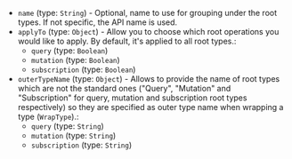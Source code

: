 
* `name` (type: `String`) - Optional, name to use for grouping under the root types. If not specific, the API name is used.
* `applyTo` (type: `Object`) - Allow you to choose which root operations you would like to apply. By default, it's applied to all root types.: 
  * `query` (type: `Boolean`)
  * `mutation` (type: `Boolean`)
  * `subscription` (type: `Boolean`)
* `outerTypeName` (type: `Object`) - Allows to provide the name of root types which are not the standard ones ("Query", "Mutation" and "Subscription" for query, mutation and subscription root types respectively) so they are specified as outer type name when wrapping a type (`WrapType`).: 
  * `query` (type: `String`)
  * `mutation` (type: `String`)
  * `subscription` (type: `String`)